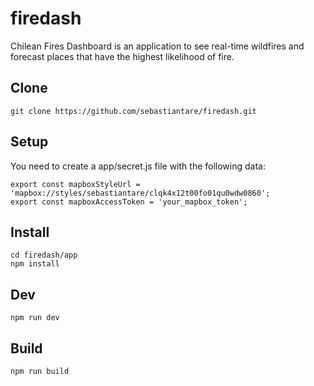 # firedash
Chilean Fires Dashboard is an application to see real-time wildfires and forecast places that have the highest likelihood of fire.

## Clone

```
git clone https://github.com/sebastiantare/firedash.git
```

## Setup

You need to create a app/secret.js file with the following data:

```
export const mapboxStyleUrl = 'mapbox://styles/sebastiantare/clqk4x12t00fo01qu0wdw0860';
export const mapboxAccessToken = 'your_mapbox_token';
```

## Install

```
cd firedash/app
npm install
```

## Dev

```
npm run dev
```

## Build

```
npm run build
```
